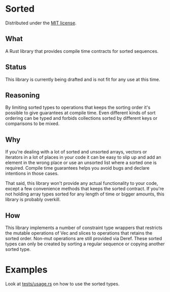 # Sorted
Distributed under the [MIT license](./LICENSE).

## What
A Rust library that provides compile time contracts for sorted sequences.

## Status
This library is currently being drafted and is not fit for any use at this time.

## Reasoning
By limiting sorted types to operations that keeps the sorting order it's
possible to give guarantees at compile time.
Even different kinds of sort ordering can be typed and forbids collections
sorted by different keys or comparisons to be mixed.

## Why
If you're dealing with a lot of sorted and unsorted arrays, vectors or
iterators in a lot of places in your code it can be easy to slip up and add
an element in the wrong place or use an unsorted list where a sorted one is
required. Compile time guarantees helps you avoid bugs and declare intentions
in those cases.

That said, this library won't provide any actual functionality to your code,
except a few convenience methods that keeps the sorted contract. If you're not
holding array types sorted for any length of time or bigger amounts, this
library is probably overkill.

## How
This library implements a number of constraint type wrappers that restricts the
mutable operations of Vec and slices to operations that retains the sorted order.
Non-mut operations are still provided via Deref.
These sorted types can only be created by sorting a regular sequence or copying
another sorted type.

# Examples
Look at [tests/usage.rs](./tests/usage.rs) on how to use the sorted types.